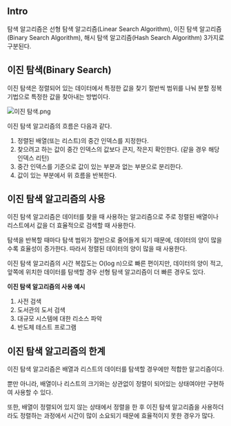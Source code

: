 ## Intro

탐색 알고리즘은 선형 탐색 알고리즘(Linear Search Algorithm), 이진 탐색 알고리즘(Binary Search Algorithm), 해시 탐색 알고리즘(Hash Search Algorithm) 3가지로 구분된다.

## 이진 탐색(Binary Search)

이진 탐색은 정렬되어 있는 데이터에서 특정한 값을 찾기 절반씩 범위를 나눠 분할 정복기법으로 특정한 값을 찾아내는 방법이다.

![이진 탐색.png](https://s3-us-west-2.amazonaws.com/secure.notion-static.com/9c249135-1a47-400c-9514-987f8d223465/%EC%9D%B4%EC%A7%84_%ED%83%90%EC%83%89.png)

이진 탐색 알고리즘의 흐름은 다음과 같다.

1. 정렬된 배열(또는 리스트)의 중간 인덱스를 지정한다.
2. 찾으려고 하는 값이 중간 인덱스의 값보다 큰지, 작은지 확인한다. (같을 경우 해당 인덱스 리턴)
3. 중간 인덱스를 기준으로 값이 있는 부분과 없는 부분으로 분리한다.
4. 값이 있는 부분에서 위 흐름을 반복한다.

## 이진 탐색 알고리즘의 사용

이진 탐색 알고리즘은 데이터를 찾을 때 사용하는 알고리즘으로 주로 정렬된 배열이나 리스트에서 값을 더 효율적으로 검색할 때 사용한다.

탐색을 반복할 때마다 탐색 범위가 절반으로 줄어들게 되기 때문에, 데이터의 양이 많을수록 효율성이 증가한다. 따라서 정렬된 데이터의 양이 많을 때 사용한다.

이진 탐색 알고리즘의 시간 복잡도는 O(log n)으로 빠른 편이지만, 데이터의 양이 적고, 앞쪽에 위치한 데이터를 탐색할 경우 선형 탐색 알고리즘이 더 빠른 경우도 있다.

**이진 탐색 알고리즘의 사용 예시**

1. 사전 검색
2. 도서관의 도서 검색
3. 대규모 시스템에 대한 리소스 파악
4. 반도체 테스트 프로그램

## 이진 탐색 알고리즘의 한계

이진 탐색 알고리즘은 배열과 리스트의 데이터를 탐색할 경우에만 적합한 알고리즘이다.

뿐만 아니라, 배열이나 리스트의 크기와는 상관없이 정렬이 되어있는 상태여야만 구현하여 사용할 수 있다.

또한, 배열이 정렬되어 있지 않는 상태에서 정렬을 한 후 이진 탐색 알고리즘을 사용하더라도 정렬하는 과정에서 시간이 많이 소요되기 때문에 효율적이지 못한 경우가 많다.
